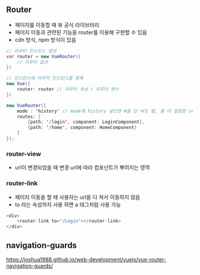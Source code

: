 ## Router
- 페이지를 이동할 때 뷰 공식 라이브러리
- 페이지 이동과 관련된 기능을 router를 이용해 구현할 수 있음
- cdn 방식, npm 방식이 있음

```java
// 라우터 인스턴스 생성
var router = new VueRouter({
    // 라우터 옵션
})

// 인스턴스에 라우터 인스턴스를 등록
new Vue({
    router: router // 라우터 속성 / 라우터 변수
})
```

```java
new VueRouter({
    mode : 'history' // mode에 history 넣으면 #을 안 써도 됌, 좀 더 깔끔한 url
    routes: [
        {path: '/login', component: LoginComponent},
        {path: '/home', component: HomeComponent}
    ]
});
```

### router-view
- url이 변경되었을 때 변경 url에 따라 컴포넌트가 뿌려지는 영역


### router-link
- 페이지 이동을 할 때 사용자는 url을 다 쳐서 이동하지 않음
- to 라는 속성까지 사용 하면 a 태그처럼 사용 가능

```java
<div>
    <router-link to="/Login"></router-link>
</div>
```

## navigation-guards
https://joshua1988.github.io/web-development/vuejs/vue-router-navigation-guards/